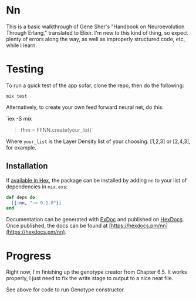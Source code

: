 # Nn
This is a basic walkthrough of Gene Sher's "Handbook on Neuroevolution
Through Erlang," translated to Elixir. I'm new to this kind of thing, 
so expect plenty of errors along the way, as well as improperly structured
code, etc, while I learn. 


# Testing

To run a quick test of the app sofar, clone the repo, then do the following:

`mix test`

Alternatively, to create your own feed forward neural net, do this:

`iex -S mix

>ffnn = FFNN.create(your_list)`

Where `your_list` is the Layer Density list of your choosing. [1,2,3] or [2,4,3], for example. 

## Installation

If [available in Hex](https://hex.pm/docs/publish), the package can be installed
by adding `nn` to your list of dependencies in `mix.exs`:

```elixir
def deps do
  [{:nn, "~> 0.1.0"}]
end
```

Documentation can be generated with [ExDoc](https://github.com/elixir-lang/ex_doc)
and published on [HexDocs](https://hexdocs.pm). Once published, the docs can
be found at [https://hexdocs.pm/nn](https://hexdocs.pm/nn).

# Progress

Right now, I'm finishing up the genotype creator from Chapter 6.5. It works
properly, I just need to fix the write stage to output to a nice neat file.

See above for code to run Genotype constructor. 
